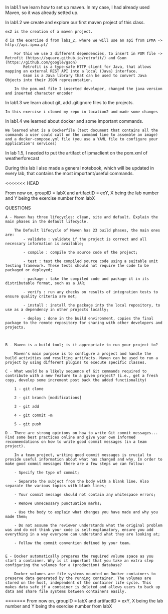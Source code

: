 In lab1.1 we learn how to set up maven. In my case, I had already used Maven, so it was already setted up. 

In lab1.2 we create and explore our first maven project of this class.

    ex2 is the creation of a maven project.

    d is the exercise d from lab1_2, where we will use an api from IPMA -> http://api.ipma.pt/ 
    
        For this we use 2 different dependencies, to insert in POM file -> Retrofit (https://square.github.io/retrofit/) and Gson (https://github.com/google/gson)
            Retrofit is a type-safe HTTP client for Java, that allows mapping an external REST API into a local (Java) interface.
            Gson is a Java library that can be used to convert Java Objects into their JSON representation.

        In the pom.xml file I inserted developer, changed the java version and inserted character encoder

In lab1.3 we learn about git, add .gitignore files to the projects.

    In this exercise i cloned my repo in location2 and made some changes

In lab1.4 we learned about docker and some important commands. 

    We learned what is a Dockerfile (text document that contains all the commands a user could call on the command line to assemble an image) and a docker-compose.yml file (you use a YAML file to configure your application's services)


In lab 1.5, I needed to put the artifact of ipmaclient on the pom.xml of weatherforecast 

During this lab I also made a general notebook, which will be updated in every lab, that contains the most important/useful commands.

<<<<<<< HEAD

From now on, groupID = labX and artifactID = exY, X being the lab number and Y being the exercise number from labX


QUESTIONS

    A - Maven has three lifecycles: clean, site and default. Explain the main phases in the default lifecycle.
        
        The Default lifecycle of Maven has 23 build phases, the main ones are:
            - validate : validate if the project is correct and all necessary information is available;

            - compile : compile the source code of the project;

            - test : test the compiled source code using a suitable unit testing framework. These tests should not require the code to be packaged or deployed;

            - package : take the compiled code and package it in its distributable format, such as a JAR;

            - verify : run any checks on results of integration tests to ensure quality criteria are met;

            - install : install the package into the local repository, to use as a dependency in other projects locally;

            - deploy : done in the build environment, copies the final package to the remote repository for sharing with other developers and projects.



    B - Maven is a build tool; is it appropriate to run your project to?

        Maven's main purpose is to configure a project and handle the build activities and resulting artifacts. Maven can be used to run a project by using different plugins to execute specific classes.

    C - What would be a likely sequence of Git commands required to contribute with a new feature to a given project? (i.e., get a fresh copy, develop some increment post back the added functionality)

        1 - git clone
        
        2 - git branch [modifications] 
        
        3 - git add 
        
        4 - git commit -m 
        
        5 - git push 

    D - There are strong opinions on how to write Git commit messages... Find some best practices online and give your own informed recommendations on how to write good commit messages (in a team project).

        In a team project, writing good commit messages is crucial to provide useful information about what has changed and why. In order to make good commit messages there are a few steps we can follow:

        - Specify the type of commit;

        - Separate the subject from the body with a blank line. Also separate the various topics with blank lines;

        - Your commit message should not contain any whitespace errors;

        - Remove unnecessary punctuation marks;
        
        - Use the body to explain what changes you have made and why you made them;
        
        - Do not assume the reviewer understands what the original problem was and do not think your code is self-explanatory, ensure you add everything in a way everyone can understand what they are looking at;
        
        - Follow the commit convention defined by your team.


    E - Docker automatically prepares the required volume space as you start a container. Why is it important that you take an extra step configuring the volumes for a (production) database?

        Docker volumes are file systems mounted on Docker containers to preserve data generated by the running container. The volumes are stored on the host, independent of the container life cycle. This makes data safe if a container is deleted and allows users to back up data and share file systems between containers easily.
=======
From now on, groupID = labX and artifactID = exY, X being the lab number and Y being the exercise number from labX

